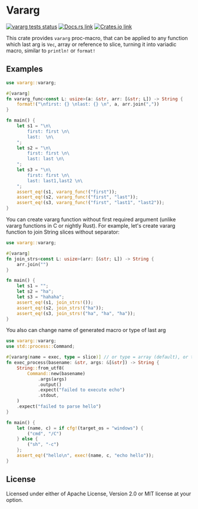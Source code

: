 # Vararg
[![vararg tests status](https://github.com/Morgan-iv/rs-vararg/actions/workflows/rust.yml/badge.svg)](https://github.com/Morgan-iv/rs-vararg/actions/)
[![Docs.rs link](https://docs.rs/vararg/badge.svg)](https://docs.rs/vararg/)
[![Crates.io link](https://img.shields.io/crates/v/vararg.svg)](https://crates.io/crates/vararg/)

This crate provides `vararg` proc-macro, that can be applied to any
function which last arg is `Vec`, array or reference to slice, turning
it into variadic macro, similar to `println!` or `format!`

## Examples

```rust
use vararg::vararg;

#[vararg]
fn vararg_func<const L: usize>(a: &str, arr: [&str; L]) -> String {
    format!("\nfirst: {} \nlast: {} \n", a, arr.join(","))
}

fn main() {
    let s1 = "\n\
        first: first \n\
        last:  \n\
    ";
    let s2 = "\n\
        first: first \n\
        last: last \n\
    ";
    let s3 = "\n\
        first: first \n\
        last: last1,last2 \n\
    ";
    assert_eq!(s1, vararg_func!("first"));
    assert_eq!(s2, vararg_func!("first", "last"));
    assert_eq!(s3, vararg_func!("first", "last1", "last2"));
}
```

You can create vararg function without first required argument (unlike
vararg functions in C or nightly Rust). For example, let's create vararg
function to join String slices without separator:

```rust
use vararg::vararg;

#[vararg]
fn join_strs<const L: usize>(arr: [&str; L]) -> String {
    arr.join("")
}

fn main() {
    let s1 = "";
    let s2 = "ha";
    let s3 = "hahaha";
    assert_eq!(s1, join_strs!());
    assert_eq!(s2, join_strs!("ha"));
    assert_eq!(s3, join_strs!("ha", "ha", "ha"));
}
```

You also can change name of generated macro or type of last arg

```rust
use vararg::vararg;
use std::process::Command;

#[vararg(name = exec, type = slice)] // or type = array (default), or type = vec
fn exec_process(basename: &str, args: &[&str]) -> String {
    String::from_utf8(
        Command::new(basename)
            .args(args)
            .output()
            .expect("failed to execute echo")
            .stdout,
    )
    .expect("failed to parse hello")
}

fn main() {
    let (name, c) = if cfg!(target_os = "windows") {
        ("cmd", "/C")
    } else {
        ("sh", "-c")
    };
    assert_eq!("hello\n", exec!(name, c, "echo hello"));
}
```

## License
Licensed under either of Apache License, Version 2.0 or MIT license at your option.
